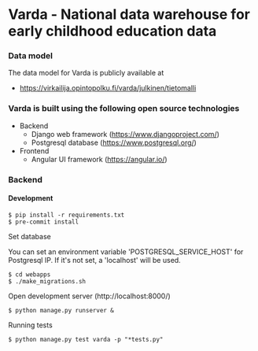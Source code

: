 # Varda - National data warehouse for early childhood education data

### Data model

The data model for Varda is publicly available at 
- https://virkailija.opintopolku.fi/varda/julkinen/tietomalli

### Varda is built using the following open source technologies
- Backend
    * Django web framework (https://www.djangoproject.com/)
    * Postgresql database (https://www.postgresql.org/)
- Frontend
    * Angular UI framework (https://angular.io/)

### Backend

#### Development

```
$ pip install -r requirements.txt
$ pre-commit install
```

Set database

You can set an environment variable 'POSTGRESQL_SERVICE_HOST' for Postgresql IP. If it's not set, a
'localhost' will be used.

```
$ cd webapps
$ ./make_migrations.sh
```

Open development server (http://localhost:8000/)

```
$ python manage.py runserver &
```

Running tests

```
$ python manage.py test varda -p "*tests.py"
```
